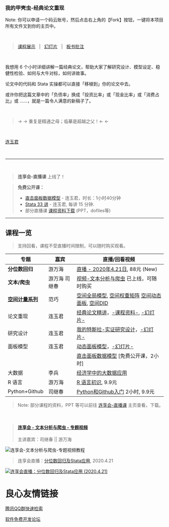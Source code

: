 ### 我的甲壳虫-经典论文重现

Note: 你可以申请一个码云账号，然后点击右上角的【Fork】按钮，一键将本项目所有文件叉到你的主页中。

&emsp;


> [课程展示](https://gitee.com/arlionn/paper101/wikis/Home) &nbsp;  |  &nbsp; [幻灯片](https://quqi.com/s/880197/nz9LvbzzEEpWBNrD) &nbsp; | &nbsp; [板书批注](https://gitee.com/arlionn/paper101/releases/V1.0)


&emsp; 



我想用 6 个小时详细讲解一篇经典论文，帮助大家了解研究设计、模型设定、稳健性检验、如何与大牛对标，如何讲故事。

论文中的代码和 Stata 实操都可以直接「移植到」你的论文中去。

或许你把这篇文章中的「负债率」换成「投资比率」或「现金比率」或「消费占比」或 ……，就是一篇令人满意的新稿子了。

&emsp;

> &rarr; &rarr; 重复是精通之母；临摹是超越之父！&larr; &larr;


&emsp;


[连玉君](https://www.lianxh.cn) 


&emsp; 


--- - --



&emsp; 

> **连享会-直播课** 上线了！         
>     

> **免费公开课：**
> - [直击面板数据模型](https://lianxh.duanshu.com/#/brief/course/7d1d3266e07d424dbeb3926170835b38) - 连玉君，时长：1小时40分钟
> - [Stata 33 讲](https://lianxh.duanshu.com/#/brief/course/b22b17ee02c24015ae759478697df2a0) - 连玉君, 每讲 15 分钟. 
> - 部分直播课 [课程资料下载](https://gitee.com/arlionn/Live) (PPT，dofiles等)

---
## 课程一览   


> 支持回看，课程不受直播时间限制，可以随时购买观看。

| 专题 | 嘉宾    | 直播/回看视频    |
| --- | --- | --- |
| **分位数回归** | 游万海 | [直播 - 2020年4.21日](https://lianxh.duanshu.com/#/brief/course/f0bfb3102ada48969966c92123a7ebf0), 88元 (New) |
| **文本/爬虫** | 游万海 司继春 | [视频-文本分析与爬虫](https://www.lianxh.cn/news/88426b2faeea8.html)   已上线，可随时购买 |
| **[空间计量系列](https://lianxh.duanshu.com/#/brief/course/958fd224da8548e1ba7ff0740b536143)** | 范巧    | [空间全局模型](https://efves.duanshu.com/#/brief/course/ed1bc8fc5e7748c5aca7e2c39d28e20e), [空间权重矩阵](https://lianxh.duanshu.com/#/brief/course/94a5361647384a18852d28d1b9246362)   [空间动态面板](https://lianxh.duanshu.com/#/brief/course/f4e4b6b1e77c4ff88cecb685bbde07c3), [空间DID](https://lianxh.duanshu.com/#/brief/course/ff7dc9e0b82b40dab2047af0d01e96d0) |
| 论文重现 | 连玉君    | [经典论文精讲](https://lianxh.duanshu.com/#/brief/course/c3f79a0395a84d2f868d3502c348eafc)，[-课程资料-](https://gitee.com/arlionn/Paper101), [-幻灯片-](https://quqi.com/s/880197/nz9LvbzzEEpWBNrD)   |
| 研究设计 | 连玉君    | [我的特斯拉-实证研究设计](https://lianxh.duanshu.com/#/course/5ae82756cc1b478c872a63cbca4f0a5e)，[-幻灯片-](https://gitee.com/arlionn/Live/tree/master/%E6%88%91%E7%9A%84%E7%89%B9%E6%96%AF%E6%8B%89-%E5%AE%9E%E8%AF%81%E7%A0%94%E7%A9%B6%E8%AE%BE%E8%AE%A1-%E8%BF%9E%E7%8E%89%E5%90%9B)|
| 面板模型 | 连玉君    | [动态面板模型](https://efves.duanshu.com/#/brief/course/3c3ac06108594577a6e3112323d93f3e)，[-幻灯片-](https://quqi.gblhgk.com/s/880197/o7tDK5tHd0YOlYJl)   |
|     |     | [直击面板数据模型](https://lianxh.duanshu.com/#/brief/course/7d1d3266e07d424dbeb3926170835b38) [免费公开课，2小时]  |
| 大数据 | 李兵 | [经济学中的大数据应用](https://lianxh.duanshu.com/#/brief/course/da1a75bc3acc4e238f489af3367efa26) |
| R 语言 | 游万海 | [R 语言初识](https://lianxh.duanshu.com/#/brief/course/a719037536de4812a630a599f8cd7b43), 9.9元
| Python+Github | 司继春 | [Python和Github入门](https://lianxh.duanshu.com/#/brief/course/132a12b2e5ef45b795bfa897c037a6f4)   2小时, 9.9元

> Note: 部分课程的资料，PPT 等可以前往 [连享会-直播课](https://gitee.com/arlionn/Live) 主页查看，下载。

  


&emsp;

> #### [连享会 - 文本分析与爬虫 - 专题视频](https://www.lianxh.cn/news/88426b2faeea8.html)    
> 主讲嘉宾：司继春 || 游万海

![连享会-文本分析与爬虫-专题视频教程](https://fig-lianxh.oss-cn-shenzhen.aliyuncs.com/lanNew-文本分析-海报002.png "连享会-文本分析与爬虫-专题视频，四天课程，随随时学")

> 连享会直播：[分位数回归及Stata应用](https://www.lianxh.cn/news/cb083a0332961.html), 2020.4.21

[![连享会直播：分位数回归及Stata应用 (2020.4.21)](https://fig-lianxh.oss-cn-shenzhen.aliyuncs.com/游万海_分位数回归海报_400.png "连享会直播-分位数回归 2020.4.21")](https://lianxh.duanshu.com/#/brief/course/f0bfb3102ada48969966c92123a7ebf0)



 # 良心友情链接

[腾讯QQ群快速检索](http://u.720life.cn/s/8cf73f7c)

[软件免费开发论坛](http://u.720life.cn/s/bbb01dc0)